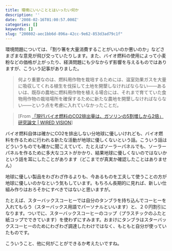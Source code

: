 ```yaml
---
title: 環境にいいこととはいったい何か
description: ''
date: '2008-02-16T01:00:57.000Z'
categories: []
keywords: []
slug: "200802-aec1bb6d-896a-42cc-9e62-853d3ad79c1f"
---
```

環境問題については、「割り箸を大量消費することがいいのか悪いのか」などさまざまな意見が飛び交っていたりします。また、バイオ燃料の使用によって小麦粉などの価格が上がったり、経済問題にも少なからず影響を与えるものではありますが、こういう記事がありました。

> 何より重要なのは、燃料用作物を栽培するためには、温室効果ガスを大量に吸収してくれる植生を伐採して土地を開墾しなければならない――あるいは、既存の農地に燃料用作物を植える場合には、それまで育てていた食物用作物の栽培場所を確保するために新たな農地を開墾しなければならない――という点を考慮に入れていなかったことだ。

> \[From [「現行バイオ燃料のCO2排出量は、ガソリンの5割増しから2倍」研究論文 | WIRED VISION](http://wiredvision.jp/news/200802/2008021220.html)\]

バイオ燃料自体は確かにCO2を排出しない分地球に優しいけれども、バイオ燃料を作るために行われる新たな活動が地球に優しくないという話。こういう話はどういうものでも確かに聞こえていて、たとえばソーラーパネルでも、ソーラーパネルを作るために多大なコストがかかり、結果地球に優しくないのではないかという話を耳にしたことがあります（どこまでが真実か確認したことはありません）

地球に優しい製品をわざわざ作るよりも、今あるものを工夫して使うことの方が地球に優しいのかなという気もしています。もちろん長期的に見れば、新しい仕組み作りはおろそかにすべきではないと思いますが。

たとえば、スターバックスコーヒーでは自分のタンブラを持ち込んでコーヒーを入れてもらう（スターバックス用語でパーソナルといいます）と、２０円割引になります。ついでに、スターバックスコーヒーのコップ（プラスチックのふたと紙コップでできています）を使わずにすみます。おまけにタンブラはスターバックスコーヒーのためにわざわざ調達したわけではなく、もともと自分が使っていたものです。

こういうこと、他に何がことができるか考えたいですね。
